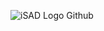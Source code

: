 ![iSAD Logo Github](https://github.com/sirx2713/Card_Game_R7/assets/122817303/b8ed66a0-83ae-4e49-b9a9-0e2255a42487)
